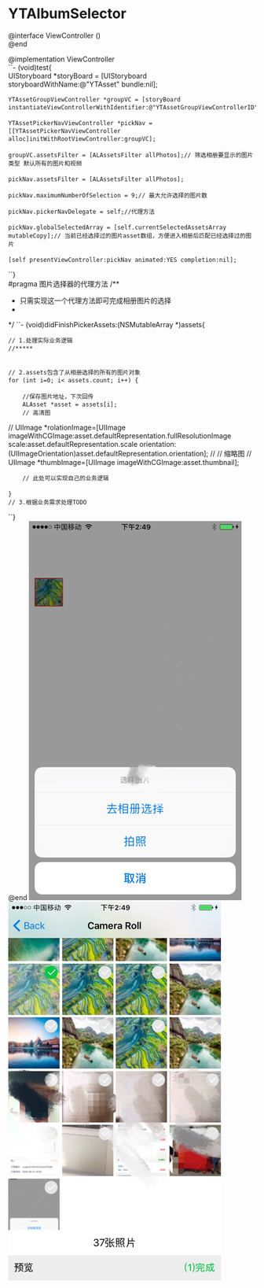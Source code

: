 # YTAlbumSelector
@interface ViewController ()<YTAssetPickerNavViewControllerDelegate><br/>
@end

@implementation ViewController<br/>
``- (void)test{<br/>
	UIStoryboard *storyBoard = [UIStoryboard storyboardWithName:@"YTAsset" bundle:nil];

    YTAssetGroupViewController *groupVC = [storyBoard instantiateViewControllerWithIdentifier:@"YTAssetGroupViewControllerID"];

    YTAssetPickerNavViewController *pickNav = [[YTAssetPickerNavViewController alloc]initWithRootViewController:groupVC];

    groupVC.assetsFilter = [ALAssetsFilter allPhotos];// 筛选相册要显示的图片类型 默认所有的图片和视频

    pickNav.assetsFilter = [ALAssetsFilter allPhotos];

    pickNav.maximumNumberOfSelection = 9;// 最大允许选择的图片数

    pickNav.pickerNavDelegate = self;//代理方法

    pickNav.globalSelectedArray = [self.currentSelectedAssetsArray mutableCopy];// 当前已经选择过的图片asset数组，方便进入相册后匹配已经选择过的图片

    [self presentViewController:pickNav animated:YES completion:nil];
``}<br/>
#pragma 图片选择器的代理方法
/**
 * 只需实现这一个代理方法即可完成相册图片的选择
 *
*/
``- (void)didFinishPickerAssets:(NSMutableArray *)assets{<br/>
    
    // 1.处理实际业务逻辑
    //*****


    // 2.assets包含了从相册选择的所有的图片对象
    for (int i=0; i< assets.count; i++) {
        
        //保存图片地址，下次回传
        ALAsset *asset = assets[i];
        // 高清图
//        UIImage *rolationImage=[UIImage imageWithCGImage:asset.defaultRepresentation.fullResolutionImage scale:asset.defaultRepresentation.scale orientation:(UIImageOrientation)asset.defaultRepresentation.orientation];
//        // 缩略图
//        UIImage *thumbImage=[UIImage imageWithCGImage:asset.thumbnail];
        
        // 此处可以实现自己的业务逻辑
        
    }
    // 3.根据业务需求处理TODO
    
    
``}<br/>
@end
![image](demo1.jpg)
![image](demo2.jpg)